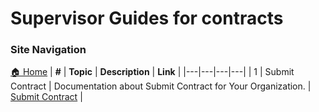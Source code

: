 # Supervisor Guides for contracts

### Site Navigation
[🏠 Home](../../../README.md) | **#** | **Topic** | **Description** | **Link** |
|---|---|---|---|
| 1 | Submit Contract | Documentation about Submit Contract for Your Organization. | [Submit Contract](submit-contract.md) |